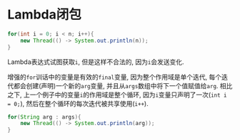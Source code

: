 # Lambda闭包

```java
for(int i = 0; i < n; i++){
	new Thread(() -> System.out.println(n));
}
```

Lambda表达式试图获取`i`, 但是这样不合法的, 因为`i`会发送变化.


增强的`for`训话中的变量是有效的`final`变量, 因为整个作用域是单个迭代, 每个迭代都会创建(声明)一个新的`arg`变量, 并且从`args`数组中将下一个值赋值给`arg`. 相比之下, 上一个例子中的变量`i`的作用域是整个循环, 因为`i`变量只声明了一次(`int i = 0;`), 然后在整个循环的每次迭代被共享使用(`i++`).

```java
for(String arg : args){
	new Thread(() -> System.out.println(arg));
}
```


